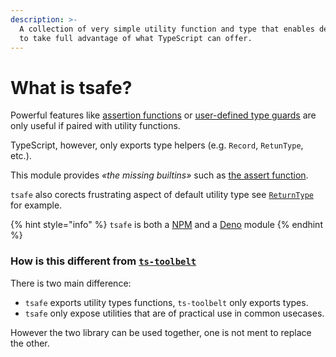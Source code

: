 ```yaml
---
description: >-
  A collection of very simple utility function and type that enables developers
  to take full advantage of what TypeScript can offer.
---
```


# What is tsafe?

Powerful features like [assertion functions](https://www.typescriptlang.org/docs/handbook/release-notes/typescript-3-7.html#assertion-functions) or [user-defined type guards](https://www.typescriptlang.org/docs/handbook/advanced-types.html#user-defined-type-guards) are only useful if paired with utility functions. 

TypeScript, however, only exports type helpers \(e.g. `Record`, `RetunType`, etc.\). 

This module provides _«the missing builtins»_ such as [the assert function](assert.md).

`tsafe` also corects frustrating aspect of default utility type see [`ReturnType`](returntype.md) for example.

{% hint style="info" %}
`tsafe` is both a [NPM](https://www.npmjs.com/package/tsafe) and a [Deno](https://deno.land/x/tsafe@v0.1.10) module
{% endhint %}

### How is this different from [`ts-toolbelt`](https://github.com/millsp/ts-toolbelt)

There is two main difference:

* `tsafe` exports utility types functions, `ts-toolbelt` only exports types.
* `tsafe` only expose utilities that are of practical use in common usecases. 

However the two library can be used together, one is not ment to replace the other. 



